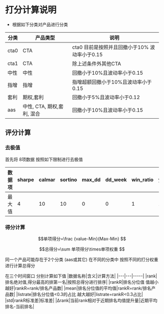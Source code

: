 # 打分计算说明

+ 根据如下分类对产品进行分类

|分类|产品类型|说明|
|---|---|--------------|
|cta0|CTA| cta0 目前是按照并且回撤小于10% 波动率小于0.15|
|cta1|CTA| 除上述条件外其他CTA|
|中性|中性|回撤小于10%且波动率小于0.15|
|指增|指增|指增超额回撤小于10%且波动率小于0.15|
|套利|期权,套利|回撤小于5%且波动率小于0.12|
|aas|中性, CTA, 期权,套利, 混合|回撤小于10%且波动率小于0.15|



## 评分计算

### 去极值
 首先将 8项数据 按照如下限制进行去极值

|数据项|sharpe|calmar|sortino|max_dd|dd_week|win_ratio|yeaily_return|volatility|
|-----|---|---|---|---|---|---|---|---|
|最大值|4|10|10|0|0|1|1|0|

### 得分计算
$$单项得分=\frac {value-Min}{Max-Min}  $$

$$总得分=\sum 单项得分\times单项权重	$$


同一个产品可能存在于2个分类 (aas或其它)
在不同的分类中 按照不同的打分权重进行计算总得分

在三个时间窗口 分别计算如下值
|数据名称|含义|计算方法|
|---|---|-----|
|rank|排名绝对值,得分最高的排第一名|按照总得分进行排序|
|rankR|排名分位值 值越小越好|rankR=rank/排名产品数|
|mean|排名分位值的平均值|rankR=rank/排名产品数|
|listrate|排名分位值<0.3的占比 越大越好|listrate=rankR<0.3占比|
|std|rankR标准差|标准差|
|Δrank|当前rank相对于近期排名均值提升量|近期平均排名-当前排名|




